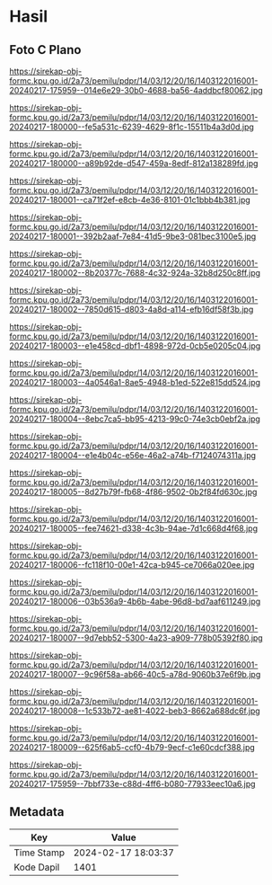 # Hasil

## Foto C Plano

https://sirekap-obj-formc.kpu.go.id/2a73/pemilu/pdpr/14/03/12/20/16/1403122016001-20240217-175959--014e6e29-30b0-4688-ba56-4addbcf80062.jpg

https://sirekap-obj-formc.kpu.go.id/2a73/pemilu/pdpr/14/03/12/20/16/1403122016001-20240217-180000--fe5a531c-6239-4629-8f1c-15511b4a3d0d.jpg

https://sirekap-obj-formc.kpu.go.id/2a73/pemilu/pdpr/14/03/12/20/16/1403122016001-20240217-180000--a89b92de-d547-459a-8edf-812a138289fd.jpg

https://sirekap-obj-formc.kpu.go.id/2a73/pemilu/pdpr/14/03/12/20/16/1403122016001-20240217-180001--ca71f2ef-e8cb-4e36-8101-01c1bbb4b381.jpg

https://sirekap-obj-formc.kpu.go.id/2a73/pemilu/pdpr/14/03/12/20/16/1403122016001-20240217-180001--392b2aaf-7e84-41d5-9be3-081bec3100e5.jpg

https://sirekap-obj-formc.kpu.go.id/2a73/pemilu/pdpr/14/03/12/20/16/1403122016001-20240217-180002--8b20377c-7688-4c32-924a-32b8d250c8ff.jpg

https://sirekap-obj-formc.kpu.go.id/2a73/pemilu/pdpr/14/03/12/20/16/1403122016001-20240217-180002--7850d615-d803-4a8d-a114-efb16df58f3b.jpg

https://sirekap-obj-formc.kpu.go.id/2a73/pemilu/pdpr/14/03/12/20/16/1403122016001-20240217-180003--e1e458cd-dbf1-4898-972d-0cb5e0205c04.jpg

https://sirekap-obj-formc.kpu.go.id/2a73/pemilu/pdpr/14/03/12/20/16/1403122016001-20240217-180003--4a0546a1-8ae5-4948-b1ed-522e815dd524.jpg

https://sirekap-obj-formc.kpu.go.id/2a73/pemilu/pdpr/14/03/12/20/16/1403122016001-20240217-180004--8ebc7ca5-bb95-4213-99c0-74e3cb0ebf2a.jpg

https://sirekap-obj-formc.kpu.go.id/2a73/pemilu/pdpr/14/03/12/20/16/1403122016001-20240217-180004--e1e4b04c-e56e-46a2-a74b-f7124074311a.jpg

https://sirekap-obj-formc.kpu.go.id/2a73/pemilu/pdpr/14/03/12/20/16/1403122016001-20240217-180005--8d27b79f-fb68-4f86-9502-0b2f84fd630c.jpg

https://sirekap-obj-formc.kpu.go.id/2a73/pemilu/pdpr/14/03/12/20/16/1403122016001-20240217-180005--fee74621-d338-4c3b-94ae-7d1c668d4f68.jpg

https://sirekap-obj-formc.kpu.go.id/2a73/pemilu/pdpr/14/03/12/20/16/1403122016001-20240217-180006--fc118f10-00e1-42ca-b945-ce7066a020ee.jpg

https://sirekap-obj-formc.kpu.go.id/2a73/pemilu/pdpr/14/03/12/20/16/1403122016001-20240217-180006--03b536a9-4b6b-4abe-96d8-bd7aaf611249.jpg

https://sirekap-obj-formc.kpu.go.id/2a73/pemilu/pdpr/14/03/12/20/16/1403122016001-20240217-180007--9d7ebb52-5300-4a23-a909-778b05392f80.jpg

https://sirekap-obj-formc.kpu.go.id/2a73/pemilu/pdpr/14/03/12/20/16/1403122016001-20240217-180007--9c96f58a-ab66-40c5-a78d-9060b37e6f9b.jpg

https://sirekap-obj-formc.kpu.go.id/2a73/pemilu/pdpr/14/03/12/20/16/1403122016001-20240217-180008--1c533b72-ae81-4022-beb3-8662a688dc6f.jpg

https://sirekap-obj-formc.kpu.go.id/2a73/pemilu/pdpr/14/03/12/20/16/1403122016001-20240217-180009--625f6ab5-ccf0-4b79-9ecf-c1e60cdcf388.jpg

https://sirekap-obj-formc.kpu.go.id/2a73/pemilu/pdpr/14/03/12/20/16/1403122016001-20240217-175959--7bbf733e-c88d-4ff6-b080-77933eec10a6.jpg


## Metadata

| Key        | Value               |
| ---------- | ------------------- |
| Time Stamp | 2024-02-17 18:03:37 |
| Kode Dapil | 1401                |



